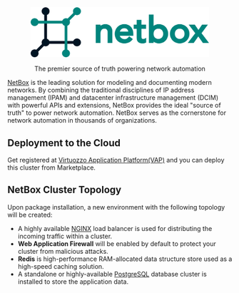 <div align="center">
  <img src="https://raw.githubusercontent.com/netbox-community/netbox/develop/docs/netbox_logo.svg" width="400" alt="NetBox logo" />
  <p>The premier source of truth powering network automation</p>
</div>

[NetBox](https://github.com/netbox-community/netbox) is the leading solution for modeling and documenting modern networks. By
combining the traditional disciplines of IP address management (IPAM) and
datacenter infrastructure management (DCIM) with powerful APIs and extensions,
NetBox provides the ideal "source of truth" to power network automation.
NetBox serves as the cornerstone for network automation in thousands of organizations.

## Deployment to the Cloud

Get registered at [Virtuozzo Application Platform(VAP)](https://app.xapp.cloudmydc.com/) and you can deploy this
cluster from Marketplace.

## NetBox Cluster Topology

Upon package installation, a new environment with the following topology will be created:

- A highly available [NGINX](https://www.virtuozzo.com/application-platform-docs/tcp-load-balancing/) load balancer
is used for distributing the incoming traffic within a cluster.
- **Web Application Firewall** will be enabled by default to protect your cluster from malicious attacks.
- **Redis** is high-performance RAM-allocated data structure store used as a high-speed caching solution.
- A standalone or highly-available [PostgreSQL](https://github.com/jelastic-jps/postgres) database cluster is installed
to store the application data.
